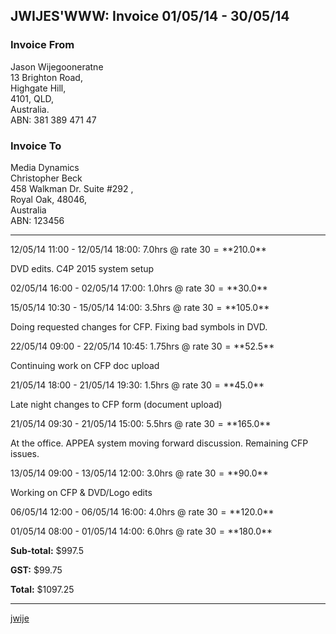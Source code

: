 JWIJES'WWW: Invoice 01/05/14 - 30/05/14
---

### Invoice From

Jason Wijegooneratne  
13 Brighton Road,  
Highgate Hill,  
4101, QLD,  
Australia.  
ABN: 381 389 471 47  

### Invoice To

Media Dynamics  
Christopher Beck  
458 Walkman Dr.
Suite #292
,  
Royal Oak, 48046,  
Australia  
ABN: 123456  

___



12/05/14 11:00 - 12/05/14 18:00: 7.0hrs @ rate $30 = **$210.0**

DVD edits. C4P 2015 system setup

02/05/14 16:00 - 02/05/14 17:00: 1.0hrs @ rate $30 = **$30.0**

15/05/14 10:30 - 15/05/14 14:00: 3.5hrs @ rate $30 = **$105.0**

Doing requested changes for CFP.
Fixing bad symbols in DVD.

22/05/14 09:00 - 22/05/14 10:45: 1.75hrs @ rate $30 = **$52.5**

Continuing work on CFP doc upload

21/05/14 18:00 - 21/05/14 19:30: 1.5hrs @ rate $30 = **$45.0**

Late night changes to CFP form (document upload)

21/05/14 09:30 - 21/05/14 15:00: 5.5hrs @ rate $30 = **$165.0**

At the office. APPEA system moving forward discussion. Remaining CFP issues.

13/05/14 09:00 - 13/05/14 12:00: 3.0hrs @ rate $30 = **$90.0**

Working on CFP & DVD/Logo edits

06/05/14 12:00 - 06/05/14 16:00: 4.0hrs @ rate $30 = **$120.0**

01/05/14 08:00 - 01/05/14 14:00: 6.0hrs @ rate $30 = **$180.0**


**Sub-total:** $997.5

**GST:** $99.75

**Total:** $1097.25

___

[jwije](www.jwije.com)

